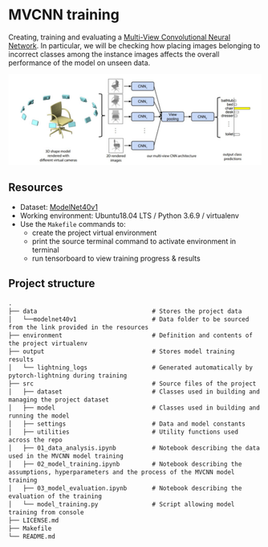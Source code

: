 # MVCNN training

Creating, training and evaluating a [Multi-View Convolutional Neural Network](https://arxiv.org/pdf/1505.00880.pdf). In particular, we will be checking how placing images belonging to incorrect classes among the instance images affects the overall performance of the model on unseen data.

![mvcnn_figure](./data/mvcnn_figure.JPG)

## Resources

* Dataset: [ModelNet40v1](https://drive.uca.fr/d/80ea3fccdd8942c6a062/)
* Working environment: Ubuntu18.04 LTS / Python 3.6.9 / virtualenv
* Use the `Makefile` commands to:
  * create the project virtual environment
  * print the source terminal command to activate environment in terminal
  * run tensorboard to view training progress & results

## Project structure

```
.
├── data                                # Stores the project data
│   └──modelnet40v1                     # Data folder to be sourced from the link provided in the resources
├── environment                         # Definition and contents of the project virtualenv
├── output                              # Stores model training results
│   └── lightning_logs                  # Generated automatically by pytorch-lightning during training
├── src                                 # Source files of the project
│   ├── dataset                         # Classes used in building and managing the project dataset
│   ├── model                           # Classes used in building and running the model
│   ├── settings                        # Data and model constants
│   ├── utilities                       # Utility functions used across the repo
│   ├── 01_data_analysis.ipynb          # Notebook describing the data used in the MVCNN model training
│   ├── 02_model_training.ipynb         # Notebook describing the assumptions, hyperparameters and the process of the MVCNN model training
│   ├── 03_model_evaluation.ipynb       # Notebook describing the evaluation of the training
│   └── model_training.py               # Script allowing model training from console
├── LICENSE.md                          
├── Makefile                            
└── README.md                           

```